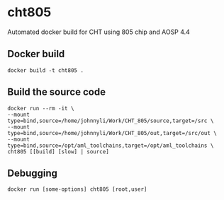 # cht805
Automated docker build for CHT using 805 chip and AOSP 4.4

## Docker build
```
docker build -t cht805 .
```

## Build the source code
```
docker run --rm -it \
--mount type=bind,source=/home/johnnyli/Work/CHT_805/source,target=/src \
--mount type=bind,source=/home/johnnyli/Work/CHT_805/out,target=/src/out \
--mount type=bind,source=/opt/aml_toolchains,target=/opt/aml_toolchains \
cht805 [[build] [slow] | source]
```

## Debugging
```
docker run [some-options] cht805 [root,user]
```
